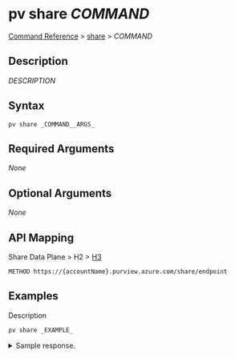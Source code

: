 # pv share _COMMAND_
[Command Reference](../../../README.md#command-reference) > [share](./main.md) > _COMMAND_

## Description
_DESCRIPTION_

## Syntax
```
pv share _COMMAND__ARGS_
```

## Required Arguments
*None*

## Optional Arguments
*None*

## API Mapping
Share Data Plane > H2 > [H3](LINK)
```
METHOD https://{accountName}.purview.azure.com/share/endpoint
```

## Examples
Description
```powershell
pv share _EXAMPLE_
```


<details><summary>Sample response.</summary>
<p>

```json
{
   "name":"7543515465d5676285972198ef4cdc1dd3a0f711",
   "type":"Microsoft.Purview/Share/Invitations",
   "id":"",
   "invitationKind":"User",
   "properties":{
      "targetEmail":"tarifat@microsoft.com"
   }
}
```
</p>
</details>
